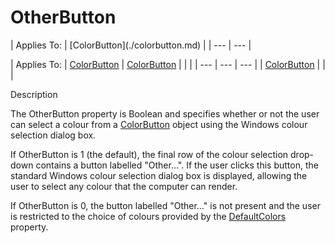 




<h1 class="heading"><span class="name">OtherButton</span></h1>
| Applies To: | [ColorButton](./colorbutton.md) |
| --- | ---  |

| Applies To: | [ColorButton](./colorbutton.md) | [ColorButton](./colorbutton.md) |  |  |
| --- | --- | ---  |
| [ColorButton](./colorbutton.md) |  |  |


Description


The OtherButton property is Boolean and specifies whether or not the user can select a colour from a [ColorButton](./colorbutton.md) object using the Windows colour selection dialog box.


If OtherButton is 1 (the default), the final row of the colour selection drop-down contains a button labelled "Other…". If the user clicks this button, the standard Windows colour selection dialog box is displayed, allowing the user to select any colour that the computer can render.


If OtherButton is 0, the button labelled "Other…" is not present and the user is restricted to the choice of colours provided by the [DefaultColors](defaultcolors.md) property.



